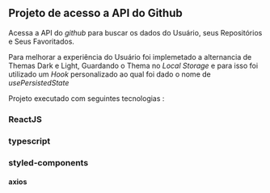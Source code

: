 ## Projeto de acesso a API do Github
Acessa a API do *github* para buscar os dados do Usuário, seus Repositórios e Seus Favoritados.

Para melhorar a experiência do Usuário foi implemetado a alternancia de Themas Dark e Light, Guardando o Thema no *Local Storage* e para isso foi utilizado um *Hook* personalizado ao qual foi dado o nome de *usePersistedState*

Projeto executado com seguintes tecnologias :
### ReactJS
### typescript
### styled-components
#### axios




